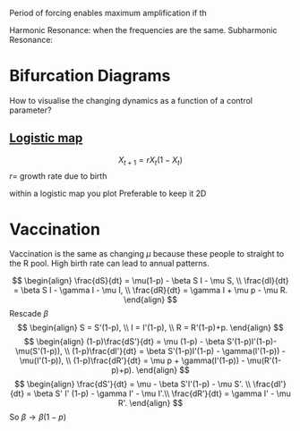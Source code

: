 Period of forcing enables maximum amplification if th


Harmonic Resonance: when the frequencies are the same.
Subharmonic Resonance:

# Bifurcation Diagrams
How to visualise the changing dynamics as a function of a control parameter?

## [Logistic map](Logistic%20Map)
$$X_{t+1} = rX_t(1-X_t) $$
$r =$ growth rate due to birth

within a logistic map you plot 
Preferable to keep it 2D

# Vaccination
Vaccination is the same as changing $\mu$ because these people to straight to the R pool.
High birth rate can lead to annual patterns.

$$
\begin{align}
\frac{dS}{dt} = \mu(1-p) - \beta S I - \mu S, \\
\frac{dI}{dt} = \beta S I - \gamma I - \mu I, \\
\frac{dR}{dt} = \gamma I + \mu p - \mu R.
\end{align}
$$
Rescade $\beta$
$$
\begin{align}
S = S'(1-p), \\
I = I'(1-p), \\
R = R'(1-p)+p.
\end{align}
$$
$$
\begin{align}
(1-p)\frac{dS'}{dt} = \mu (1-p) - \beta S'(1-p)I'(1-p)- \mu(S'(1-p)), \\
(1-p)\frac{dI'}{dt} = \beta S'(1-p)I'(1-p) - \gamma(I'(1-p)) - \mu(I'(1-p)), \\
(1-p)\frac{dR'}{dt} = \mu p + \gamma(I'(1-p)) - \mu(R'(1-p)+p).
\end{align}
$$
$$
\begin{align}
\frac{dS'}{dt} = \mu - \beta S'I'(1-p) - \mu S'. \\
\frac{dI'}{dt} = \beta S' I' (1-p) - \gamma I' - \mu I'.\\
\frac{dR'}{dt} = \gamma I' - \mu R'.
\end{align}
$$
 So $\beta \rightarrow \beta (1-p)$
 


